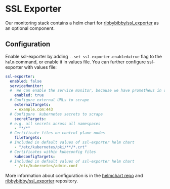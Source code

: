 # SSL Exporter

Our monitoring stack contains a helm chart for [ribbybibby/ssl_exporter](https://github.com/ribbybibby/ssl_exporter) as an optional component.

## Configuration

Enable ssl-exporter by adding `--set ssl-exporter.enabled=true` flag to the `helm` command, or enable it in values file.
You can further configure ssl-exporter with values file:

```yaml
ssl-exporter:
  enabled: false
  serviceMonitor:
  #  We can enable the service monitor, because we have prometheus in our monitoring stack
    enabled: true
  # Configure external URLs to scrape
    externalTargets:
    - example.com:443
  # Configure  kubernetes secrets to scrape
    secretTargets:
  # e.g. all secrets across all namespaces
    - "*/*"
  # Certificate files on control plane nodes
    fileTargets:
  # Included in default values of ssl-exporter helm chart
    - "/etc/kubernetes/pki/**/*.crt"
  # Certificates within kubeconfig files
    kubeconfigTargets:
  # Included in default values of ssl-exporter helm chart
    - /etc/kubernetes/admin.conf
```

More information about configuration is in the [helmchart repo](https://github.com/dNationCloud/ssl-exporter) and [ribbybibby/ssl_exporter](https://github.com/ribbybibby/ssl_exporter) repository.

